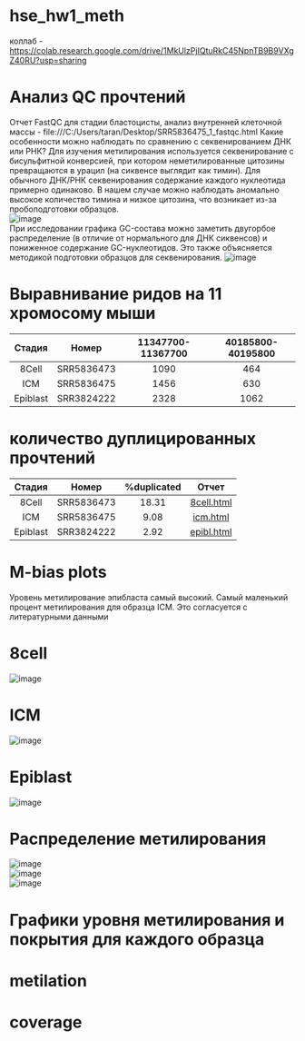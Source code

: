 # hse_hw1_meth
коллаб - https://colab.research.google.com/drive/1MkUlzPjIQtuRkC45NpnTB9B9VXgZ40RU?usp=sharing
# Анализ QC прочтений
Отчет FastQC для стадии бластоцисты, анализ внутренней клеточной массы - file:///C:/Users/taran/Desktop/SRR5836475_1_fastqc.html
Какие особенности можно наблюдать по сравнению с секвенированием ДНК или РНК? Для изучения метилирования используется секвенирование с бисульфитной конверсией, при котором неметилированные цитозины превращаются в урацил (на сиквенсе выглядит как тимин). Для обычного ДНК/РНК секвенирования содержание каждого нуклеотида примерно одинаково. В нашем случае можно наблюдать аномально высокое количество тимина и низкое цитозина, что возникает из-за пробоподготовки образцов.  
![image](https://user-images.githubusercontent.com/60805733/154717616-3a360ec6-94b4-4895-9192-8ec6e403d492.png)  
При исследовании графика GC-состава можно заметить двугорбое распределение (в отличие от нормального для ДНК сиквенсов) и пониженное содержание GC-нуклеотидов. Это также объясняется методикой подготовки образцов для секвенирования. 
![image](https://user-images.githubusercontent.com/60805733/154717638-356b249e-348b-4b58-80ed-648d3ac756cc.png)  
# Выравнивание ридов на 11 хромосому мыши
| Стадия | Номер | 11347700-11367700 | 40185800-40195800 |
| :---: | :---: | :---: | :---: |
| 8Cell | SRR5836473 | 1090 | 464 |
| ICM | SRR5836475 | 1456 | 630 |
| Epiblast | SRR3824222 | 2328 | 1062 |
# количество дуплицированных прочтений
| Стадия | Номер | %duplicated | Отчет |
| :---: | :---: | :---: | :---: |
| 8Cell | SRR5836473 | 18.31 | [8cell.html](file:///C:/Users/taran/Downloads/SRR5836473_1_bismark_bt2_PE_report.html) |
| ICM | SRR5836475 | 9.08 | [icm.html](file:///C:/Users/taran/Downloads/SRR5836475_1_bismark_bt2_PE_report.html) |
| Epiblast | SRR3824222 | 2.92 | [epibl.html](https://github.com/tomat8jpg/hse_hw1_meth/blob/main/data/SRR3824222_1_bismark_bt2_PE_report.html) |
# M-bias plots 
Уровень метилирование эпибласта самый высокий. Самый маленький процент метилирования для образца ICM. Это согласуется с литературными данными  
# 8cell
![image](https://user-images.githubusercontent.com/60805733/154717879-00a76f7c-7333-4454-9b22-ff731b9092c9.png)  
# ICM
![image](https://user-images.githubusercontent.com/60805733/154717936-b0aa98d9-b3e2-4718-a7a5-9701fbac79a7.png)  
# Epiblast
![image](https://user-images.githubusercontent.com/60805733/154718003-feab7db8-dc7e-4061-9f93-6d0bccb28ac0.png)  
# Распределение метилирования
![image](https://user-images.githubusercontent.com/60805733/154718107-1484173f-f8df-41e8-b6e3-7ad29c5b1b8e.png)  
![image](https://user-images.githubusercontent.com/60805733/154718149-1fb0bd8a-8550-47a6-8576-0af8d30adbe3.png)  
![image](https://user-images.githubusercontent.com/60805733/154718196-2fe3880a-5831-4deb-b1b1-5ed544722885.png)  
# Графики уровня метилирования и покрытия для каждого образца
# metilation

# coverage

